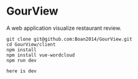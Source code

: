 # GourView
A web application visualize restaurant review.

```
git clone git@github.com:Boan2014/GourView.git
cd GourView/client
npm install
npm install vue-wordcloud
npm run dev
```

```
here is dev
```